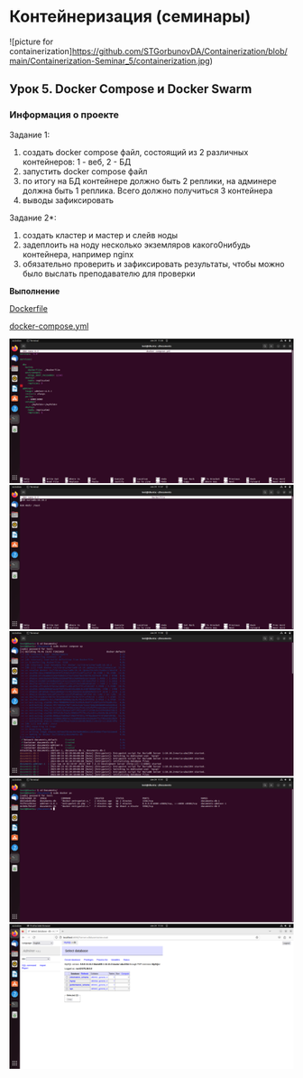 ﻿# Контейнеризация (семинары)


![picture for containerization]https://github.com/STGorbunovDA/Containerization/blob/main/Containerization-Seminar_5/containerization.jpg)

## Урок 5. Docker Compose и Docker Swarm

### **Информация о проекте**

Задание 1:
1) создать docker compose файл, состоящий из 2 различных контейнеров: 1 - веб, 2 - БД
2) запустить docker compose файл
3) по итогу на БД контейнере должно быть 2 реплики, на админере должна быть 1 реплика. Всего должно получиться 3 контейнера
4) выводы зафиксировать

Задание 2*:
1) создать кластер и мастер и слейв ноды
2) задеплоить на ноду несколько экземляров какого0нибудь контейнера, например nginx
3) обязательно проверить и зафиксировать результаты, чтобы можно было выслать преподавателю для проверки



**Выполнение**

[Dockerfile](https://github.com/STGorbunovDA/Containerization/blob/main/Containerization-Seminar_5/source/Dockerfile)


[docker-compose.yml](https://github.com/STGorbunovDA/Containerization/blob/main/Containerization-Seminar_5/source/docker-compose.yml)

![command for linux containerization](https://github.com/STGorbunovDA/Containerization/blob/main/Containerization-Seminar_5/source/1.png)
![command for linux containerization](https://github.com/STGorbunovDA/Containerization/blob/main/Containerization-Seminar_5/source/2.png)
![command for linux containerization](https://github.com/STGorbunovDA/Containerization/blob/main/Containerization-Seminar_5/source/3.png)
![command for linux containerization](https://github.com/STGorbunovDA/Containerization/blob/main/Containerization-Seminar_5/source/4.png)
![command for linux containerization](https://github.com/STGorbunovDA/Containerization/blob/main/Containerization-Seminar_5/source/5.png)



